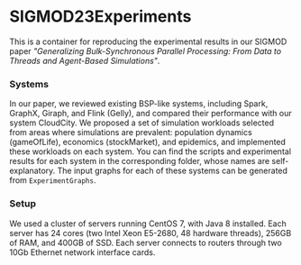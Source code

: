# SIGMOD23Experiments
This is a container for reproducing the experimental results in our SIGMOD paper 
*"Generalizing Bulk-Synchronous Parallel Processing: From Data to Threads and Agent-Based Simulations"*.

### Systems
In our paper, we reviewed existing BSP-like systems, including Spark, GraphX, Giraph, and Flink (Gelly), and compared their performance with our system CloudCity. 
We proposed a set of simulation workloads selected from areas where simulations are prevalent: population dynamics (gameOfLife), economics (stockMarket), and epidemics, 
and implemented these workloads on each system. 
You can find the scripts and experimental results for each system in the corresponding folder, whose names are self-explanatory. The input graphs for each of these systems can be generated from `ExperimentGraphs`.

### Setup
We used a cluster of servers running CentOS 7, with Java 8 installed. Each server has 24 cores (two Intel Xeon E5-2680, 48 hardware threads), 256GB of RAM, and 
400GB of SSD. Each server connects to routers through two 10Gb Ethernet network interface cards.
